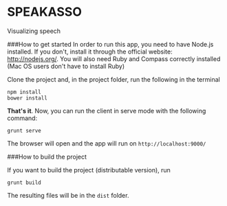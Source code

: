 SPEAKASSO
=================

Visualizing speech

###How to get started
In order to run this app, you need to have Node.js installed. If you don't, install it through the official website: http://nodejs.org/. You will also need Ruby and Compass correctly installed (Mac OS users don't have to install Ruby)

Clone the project and, in the project folder, run the following in the terminal
```
npm install
bower install
```

**That's it**. Now, you can run the client in serve mode with the following command:
```
grunt serve
```

The browser will open and the app will run on ```http://localhost:9000/```

###How to build the project

If you want to build the project (distributable version), run
```
grunt build
```

The resulting files will be in the ```dist``` folder.
